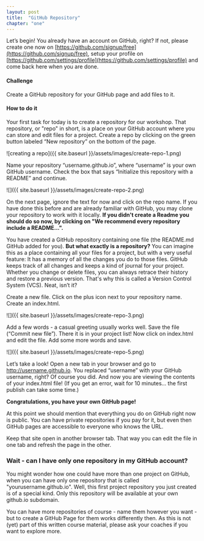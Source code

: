 ```yaml
---
layout: post
title:  "GitHub Repository"
chapter: "one"
---
```


Let’s begin! You already have an account on GitHub, right? If not, please create one now on [https://github.com/signup/free](https://github.com/signup/free), setup your profile on [https://github.com/settings/profile](https://github.com/settings/profile) and come back here when you are done.

#### Challenge
Create a GitHub repository for your GitHub page and add files to it.

#### How to do it
Your first task for today is to create a repository for our workshop. That repository, or "repo" in short, is a place on your GitHub account where you can store and edit files for a project.
Create a repo by clicking on the green button labeled “New repository” on the bottom of the page. 

![creating a repo]({{ site.baseurl }}/assets/images/create-repo-1.png)

Name your repository “username.github.io”, where “username” is your own GitHub username. Check the box that says “Initialize this repository with a README” and continue. 

![]({{ site.baseurl }}/assets/images/create-repo-2.png)

On the next page, ignore the text for now and click on the repo name. If you have done this before and are already familiar with GitHub, you may clone your repository to work with it locally. **If you didn't create a Readme you should do so now, by clicking on "We recommend every repository include a README...".**

You have created a GitHub repository containing one file (the README.md GitHub added for you). **But what exactly is a repository?** You can imagine this as a place containing all your files for a project, but with a very useful feature: It has a memory of all the changes you do to those files. GitHub keeps track of all changes and keeps a kind of journal for your project. Whether you change or delete files, you can always retrace their history and restore a previous version. That's why this is called a Version Control System (VCS).
Neat, isn’t it?

Create a new file. Click on the plus icon next to your repository name. Create an index.html.

![]({{ site.baseurl }}/assets/images/create-repo-3.png)

Add a few words - a casual greeting usually works well. Save the file (“Commit new file”). There it is in your project list! Now click on index.html and edit the file. Add some more words and save.

![]({{ site.baseurl }}/assets/images/create-repo-5.png)

Let’s take a look! Open a new tab in your browser and go to http://username.github.io. You replaced “username” with your GitHub username, right? Of course you did.
And now you are viewing the contents of your index.html file! 
(If you get an error, wait for 10 minutes... the first publish can take some time.)

**Congratulations, you have your own GitHub page!**

At this point we should mention that everything you do on GitHub right now is public. You can have private repositories if you pay for it, but even then GitHub pages are accessible to everyone who knows the URL.

Keep that site open in another browser tab. That way you can edit the file in one tab and refresh the page in the other.

### Wait - can I have only one repository in my GitHub account?
You might wonder how one could have more than one project on GitHub, when you can have only one repository that is called "yourusername.github.io". Well, this first project repository you just created is of a special kind. Only this repository will be available at your own github.io subdomain. 

You can have more repositories of course - name them however you want - but to create a GitHub Page for them works differently then. As this is not (yet) part of this written course material, please ask your coaches if you want to explore more.